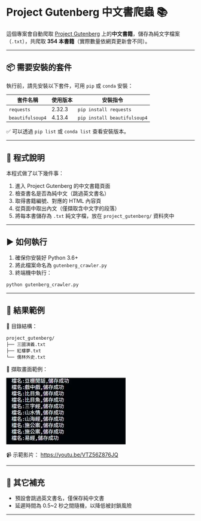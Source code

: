 # Project Gutenberg 中文書爬蟲 📚

這個專案會自動爬取 [Project Gutenberg](https://www.gutenberg.org/browse/languages/zh) 上的**中文書籍**，儲存為純文字檔案（`.txt`），共爬取 **354 本書籍**（實際數量依網頁更新會不同）。

---

## 📦 需要安裝的套件

執行前，請先安裝以下套件，可用 `pip` 或 `conda` 安裝：

| 套件名稱         | 使用版本 | 安裝指令                          |
|------------------|--------------|-----------------------------------|
| `requests`       | 2.32.3          | `pip install requests`           |
| `beautifulsoup4` | 4.13.4          | `pip install beautifulsoup4`     |


 ✅ 可以透過 `pip list` 或 `conda list` 查看安裝版本。

---

## 🧠 程式說明

本程式做了以下幾件事：

1. 進入 Project Gutenberg 的中文書籍頁面
2. 檢查書名是否為純中文（跳過英文書名）
3. 取得書籍編號、對應的 HTML 內容頁
4. 從頁面中取出內文（僅擷取含中文字的段落）
5. 將每本書儲存為 `.txt` 純文字檔，放在 `project_gutenberg/` 資料夾中

---

## ▶️ 如何執行

1. 確保你安裝好 Python 3.6+
2. 將此檔案命名為 `gutenberg_crawler.py`
3. 終端機中執行：

```bash
python gutenberg_crawler.py
```
---

## 📁 結果範例
📂 目錄結構：
```
project_gutenberg/
├── 三國演義.txt
├── 紅樓夢.txt
└── 儒林外史.txt
```
📸 擷取畫面範例：

![示範圖片](https://github.com/JohnnyHuang0515/project_gutenberg/blob/main/project_gutenberg/images/demo.png?raw=true)

📹 示範影片：
https://youtu.be/VTZ56Z876JQ

---

## 📝 其它補充
* 預設會跳過英文書名，僅保存純中文書
* 延遲時間為 0.5~2 秒之間隨機，以降低被封鎖風險

---
